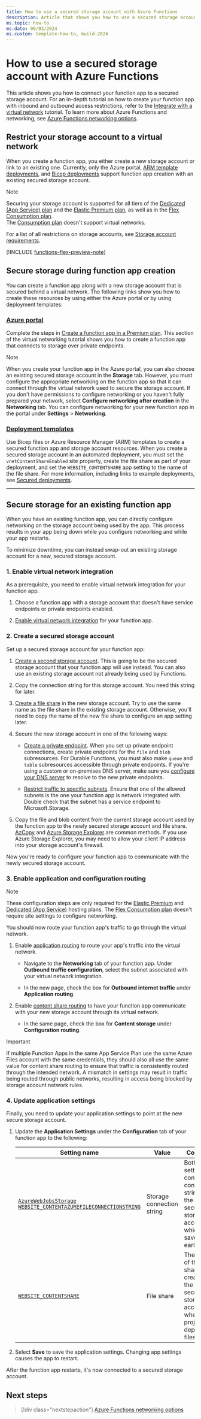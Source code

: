 ```yaml
---
title: How to use a secured storage account with Azure Functions
description: Article that shows you how to use a secured storage account in a virtual network as the default storage account for a function app in Azure Functions.
ms.topic: how-to
ms.date: 06/03/2024
ms.custom: template-how-to, build-2024
---
```


# How to use a secured storage account with Azure Functions

This article shows you how to connect your function app to a secured storage account. For an in-depth tutorial on how to create your function app with inbound and outbound access restrictions, refer to the [Integrate with a virtual network](functions-create-vnet.md) tutorial. To learn more about Azure Functions and networking, see [Azure Functions networking options](functions-networking-options.md).

## Restrict your storage account to a virtual network 

When you create a function app, you either create a new storage account or link to an existing one. Currently, only the Azure portal, [ARM template deployments](functions-infrastructure-as-code.md?tabs=json&pivots=premium-plan#secured-deployments), and [Bicep deployments](functions-infrastructure-as-code.md?tabs=bicep&pivots=premium-plan#secured-deployments) support function app creation with an existing secured storage account. 

> [!NOTE]  
> Securing your storage account is supported for all tiers of the [Dedicated (App Service) plan](./dedicated-plan.md) and the [Elastic Premium plan](./functions-premium-plan.md), as well as in the [Flex Consumption plan](./flex-consumption-plan.md).  
> The [Consumption plan](consumption-plan.md) doesn't support virtual networks.

For a list of all restrictions on storage accounts, see [Storage account requirements](storage-considerations.md#storage-account-requirements).

[!INCLUDE [functions-flex-preview-note](../../includes/functions-flex-preview-note.md)]

## Secure storage during function app creation 

You can create a function app along with a new storage account that is secured behind a virtual network. The following links show you how to create these resources by using either the Azure portal or by using deployment templates:  

### [Azure portal](#tab/portal)

Complete the steps in [Create a function app in a Premium plan](functions-create-vnet.md#create-a-function-app-in-a-premium-plan). This section of the virtual networking tutorial shows you how to create a function app that connects to storage over private endpoints.

> [!NOTE] 
> When you create your function app in the Azure portal, you can also choose an existing secured storage account in the **Storage** tab. However, you must configure the appropriate networking on the function app so that it can connect through the virtual network used to secure the storage account. If you don't have permissions to configure networking or you haven't fully prepared your network, select **Configure networking after creation** in the **Networking** tab. You can configure networking for your new function app in the portal under **Settings** > **Networking**.

### [Deployment templates](#tab/templates)

Use Bicep files or Azure Resource Manager (ARM) templates to create a secured function app and storage account resources. When you create a secured storage account in an automated deployment, you must set the `vnetContentShareEnabled` site property, create the file share as part of your deployment, and set the `WEBSITE_CONTENTSHARE` app setting to the name of the file share. For more information, including links to example deployments, see [Secured deployments](functions-infrastructure-as-code.md#secured-deployments). 

---

## Secure storage for an existing function app

When you have an existing function app, you can directly configure networking on the storage account being used by the app. This process results in your app being down while you configure networking and while your app restarts.

To minimize downtime, you can instead swap-out an existing storage account for a new, secured storage account.

### 1. Enable virtual network integration

As a prerequisite, you need to enable virtual network integration for your function app.

1. Choose a function app with a storage account that doesn't have service endpoints or private endpoints enabled.

1. [Enable virtual network integration](./functions-networking-options.md#enable-virtual-network-integration) for your function app.

### 2. Create a secured storage account 

Set up a secured storage account for your function app: 

1. [Create a second storage account](../storage/common/storage-account-create.md). This is going to be the secured storage account that your function app will use instead. You can also use an existing storage account not already being used by Functions.

1. Copy the connection string for this storage account. You need this string for later.

1. [Create a file share](../storage/files/storage-how-to-create-file-share.md#create-a-file-share) in the new storage account. Try to use the same name as the file share in the existing storage account. Otherwise, you'll need to copy the name of the new file share to configure an app setting later.

1. Secure the new storage account in one of the following ways:

    * [Create a private endpoint](../storage/common/storage-private-endpoints.md#creating-a-private-endpoint). When you set up private endpoint connections, create private endpoints for the `file` and `blob` subresources. For Durable Functions, you must also make `queue` and `table` subresources accessible through private endpoints. If you're using a custom or on-premises DNS server, make sure you [configure your DNS server](../storage/common/storage-private-endpoints.md#dns-changes-for-private-endpoints) to resolve to the new private endpoints. 

    * [Restrict traffic to specific subnets](../storage/common/storage-network-security.md#grant-access-from-a-virtual-network). Ensure that one of the allowed subnets is the one your function app is network integrated with. Double check that the subnet has a service endpoint to Microsoft.Storage.

1. Copy the file and blob content from the current storage account used by the function app to the newly secured storage account and file share. [AzCopy](../storage/common/storage-use-azcopy-blobs-copy.md) and [Azure Storage Explorer](https://techcommunity.microsoft.com/t5/azure-developer-community-blog/azure-tips-and-tricks-how-to-move-azure-storage-blobs-between/ba-p/3545304) are common methods. If you use Azure Storage Explorer, you may need to allow your client IP address into your storage account's firewall. 

Now you're ready to configure your function app to communicate with the newly secured storage account.

### 3. Enable application and configuration routing

> [!NOTE]
> These configuration steps are only required for the [Elastic Premium](./functions-premium-plan.md) and [Dedicated (App Service)](./dedicated-plan.md) hosting plans.
> The [Flex Consumption plan](./flex-consumption-plan.md) doesn't require site settings to configure networking.

You should now route your function app's traffic to go through the virtual network.

1. Enable [application routing](../app-service/overview-vnet-integration.md#application-routing) to route your app's traffic into the virtual network.

    * Navigate to the **Networking** tab of your function app. Under **Outbound traffic configuration**, select the subnet associated with your virtual network integration.

    * In the new page, check the box for **Outbound internet traffic** under **Application routing**.

1. Enable [content share routing](../app-service/overview-vnet-integration.md#content-share) to have your function app communicate with your new storage account through its virtual network. 

    * In the same page, check the box for **Content storage** under **Configuration routing**.

> [!IMPORTANT]
> If multiple Function Apps in the same App Service Plan use the same Azure Files account with the same credentials, they should also all use the same value for content share routing to ensure that traffic is consistently routed through the intended network. A mismatch in settings may result in traffic being routed through public networks, resulting in access being blocked by storage account network rules.

### 4. Update application settings

Finally, you need to update your application settings to point at the new secure storage account.

1. Update the **Application Settings** under the **Configuration** tab of your function app to the following:

    | Setting name | Value | Comment |
    |----|----|----|
    | [`AzureWebJobsStorage`](./functions-app-settings.md#azurewebjobsstorage)<br>[`WEBSITE_CONTENTAZUREFILECONNECTIONSTRING`](./functions-app-settings.md#website_contentazurefileconnectionstring) | Storage connection string | Both settings contain the connection string for the new secured storage account, which you saved earlier. |
    | [`WEBSITE_CONTENTSHARE`](./functions-app-settings.md#website_contentshare) | File share | The name of the file share created in the secured storage account where the project deployment files reside. |

1. Select **Save** to save the application settings. Changing app settings causes the app to restart.  

After the function app restarts, it's now connected to a secured storage account.

## Next steps

> [!div class="nextstepaction"]
> [Azure Functions networking options](functions-networking-options.md)
